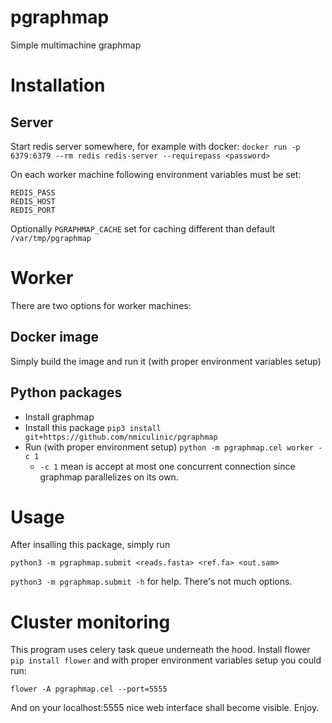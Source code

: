# pgraphmap
Simple multimachine graphmap

# Installation

## Server

Start redis server somewhere, for example with docker:
```docker run -p 6379:6379 --rm redis redis-server --requirepass <password>```

On each worker machine following environment variables must be set:

```
REDIS_PASS
REDIS_HOST
REDIS_PORT
```

Optionally ```PGRAPHMAP_CACHE``` set for caching different than default ```/var/tmp/pgraphmap```

# Worker

There are two options for worker machines:

## Docker image

Simply build the image and run it (with proper environment variables setup)

## Python packages

* Install graphmap
* Install this package ```pip3 install git+https://github.com/nmiculinic/pgraphmap```
* Run (with proper environment setup) ```python -m pgraphmap.cel worker -c 1```
    * ```-c 1``` mean is accept at most one concurrent connection since graphmap parallelizes on its own.


# Usage

After insalling this package, simply run

```python3 -m pgraphmap.submit <reads.fasta> <ref.fa> <out.sam>```

```python3 -m pgraphmap.submit -h``` for help. There's not much options.  

# Cluster monitoring

This program uses celery task queue underneath the hood. Install flower ```pip install flower``` and with proper environment variables setup you could run:

```flower -A pgraphmap.cel --port=5555```

And on your localhost:5555 nice web interface shall become visible. Enjoy.
